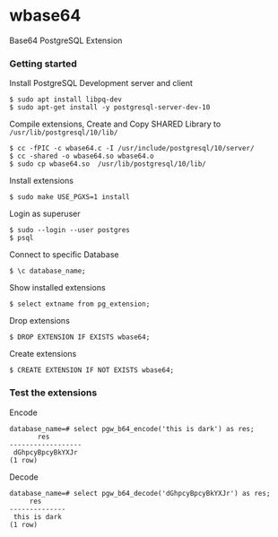 # wbase64

Base64 PostgreSQL Extension

### Getting started

Install PostgreSQL Development server and client
```shell
$ sudo apt install libpq-dev
$ sudo apt-get install -y postgresql-server-dev-10
```

Compile extensions, Create and Copy SHARED Library to `/usr/lib/postgresql/10/lib/`
```shell
$ cc -fPIC -c wbase64.c -I /usr/include/postgresql/10/server/
$ cc -shared -o wbase64.so wbase64.o
$ sudo cp wbase64.so  /usr/lib/postgresql/10/lib/
```

Install extensions
```shell
$ sudo make USE_PGXS=1 install
```

Login as superuser
```shell
$ sudo --login --user postgres
$ psql
```

Connect to specific Database
```shell
$ \c database_name;
```

Show installed extensions
```shell
$ select extname from pg_extension;
```

Drop extensions
```shell
$ DROP EXTENSION IF EXISTS wbase64;
```

Create extensions
```shell
$ CREATE EXTENSION IF NOT EXISTS wbase64;
```

### Test the extensions

Encode
```shell
database_name=# select pgw_b64_encode('this is dark') as res;
       res
------------------
 dGhpcyBpcyBkYXJr
(1 row)
```

Decode
```shell
database_name=# select pgw_b64_decode('dGhpcyBpcyBkYXJr') as res;
     res      
--------------
 this is dark
(1 row)
```